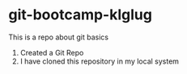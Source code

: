 # git-bootcamp-klglug
This is a repo about git basics

1) Created a Git Repo
2) I have cloned this repository in my local system
